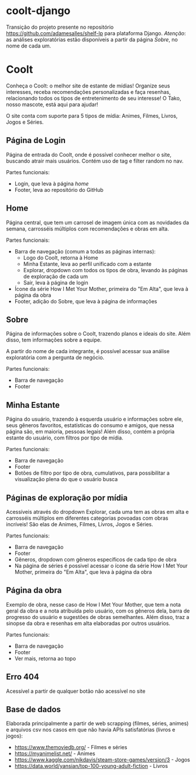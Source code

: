 # coolt-django
Transição do projeto presente no repositório https://github.com/adamesalles/shelf-lp para plataforma Django. *Atenção*: as análises exploratórias estão disponíveis a partir da página _Sobre_, no nome de cada um. 

# Coolt

Conheça o Coolt: o melhor site de estante de mídias! Organize seus interesses, receba recomendações personalizadas e faça resenhas, relacionando todos os tipos de entretenimento de seu interesse! O Tako, nosso mascote, está aqui para ajudar!

O site conta com suporte para 5 tipos de mídia: Animes, Filmes, Livros, Jogos e Séries.


## Página de Login
Página de entrada do Coolt, onde é possível conhecer melhor o site, buscando atrair mais usuários. Contém uso de tag e filter random no nav.

Partes funcionais:
* Login, que leva à página _home_
* Footer, leva ao repositório do GitHub

## Home
Página central, que tem um carrosel de imagem única com as novidades da semana, carrosséis múltiplos com recomendações e obras em alta.

Partes funcionais:
* Barra de navegação (comum a todas as páginas internas): 
	* Logo do Coolt, retorna à Home
	* Minha Estante, leva ao perfil unificado com a estante
	* Explorar, dropdown com todos os tipos de obra, levando às páginas de exploração de cada um
	* Sair, leva à página de login
* Ícone da série How I Met Your Mother, primeira do "Em Alta", que leva à página da obra
* Footer, adição do Sobre, que leva à página de informações

## Sobre
Página de informações sobre o Coolt, trazendo planos e ideais do site. Além disso, tem informações sobre a equipe. 

A partir do nome de cada integrante, é possível acessar sua análise exploratória com a pergunta de negócio.

Partes funcionais:
* Barra de navegação
* Footer

## Minha Estante
Página do usuário, trazendo à esquerda usuário e informações sobre ele, seus gêneros favoritos, estatísticas do consumo e amigos, que nessa página são, em maioria, pessoas legais!
Além disso, contém a própria estante do usuário, com filtros por tipo de mídia.

Partes funcionais:
* Barra de navegação
* Footer
* Botões de filtro por tipo de obra, cumulativos, para possibilitar a visualização plena do que o usuário busca

## Páginas de exploração por mídia
Acessíveis através do dropdown Explorar, cada uma tem as obras em alta e carrosséis múltiplos em diferentes categorias povoadas com obras incríveis! São elas de Animes, Filmes, Livros, Jogos e Séries.

Partes funcionais:
* Barra de navegação
* Footer
* Gêneros, dropdown com gêneros específicos de cada tipo de obra
* Na página de séries é possivel acessar o ícone da série How I Met Your Mother, primeira do "Em Alta", que leva à página da obra

## Página da obra
Exemplo de obra, nesse caso de How I Met Your Mother, que tem a nota geral da obra e a nota atribuída pelo usuário, com os gêneros dela, barra de progresso do usuário e sugestões de obras semelhantes. Além disso, traz a sinopse da obra e resenhas em alta elaboradas por outros usuários. 

Partes funcionais:
* Barra de navegação
* Footer
* Ver mais, retorna ao topo

## Erro 404
Acessível a partir de qualquer botão não acessível no site

## Base de dados

Elaborada principalmente a partir de web scrapping (filmes, séries, animes) e arquivos csv nos casos em que não havia APIs satisfatórias (livros e jogos):
 * https://www.themoviedb.org/ - Filmes e séries
 * https://myanimelist.net/ - Animes
 * https://www.kaggle.com/nikdavis/steam-store-games/version/3 - Jogos
 * https://data.world/yansian/top-100-young-adult-fiction - Livros
 
 
